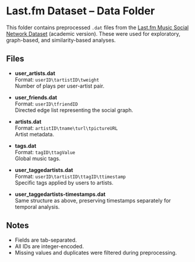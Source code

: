 # Last.fm Dataset – Data Folder

This folder contains preprocessed `.dat` files from the [Last.fm Music Social Network Dataset](https://www.last.fm) (academic version). These were used for exploratory, graph-based, and similarity-based analyses.

## Files

- **user_artists.dat**  
  Format: `userID\tartistID\tweight`  
  Number of plays per user-artist pair.

- **user_friends.dat**  
  Format: `userID\tfriendID`  
  Directed edge list representing the social graph.

- **artists.dat**  
  Format: `artistID\tname\turl\tpictureURL`  
  Artist metadata.

- **tags.dat**  
  Format: `tagID\ttagValue`  
  Global music tags.

- **user_taggedartists.dat**  
  Format: `userID\tartistID\ttagID\ttimestamp`  
  Specific tags applied by users to artists.

- **user_taggedartists-timestamps.dat**  
  Same structure as above, preserving timestamps separately for temporal analysis.

## Notes  
- Fields are tab-separated.  
- All IDs are integer-encoded.  
- Missing values and duplicates were filtered during preprocessing.

